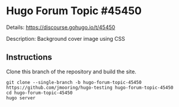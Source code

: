# Hugo Forum Topic #45450

Details: <https://discourse.gohugo.io/t/45450>

Description: Background cover image using CSS

## Instructions

Clone this branch of the repository and build the site.

```text
git clone --single-branch -b hugo-forum-topic-45450 https://github.com/jmooring/hugo-testing hugo-forum-topic-45450
cd hugo-forum-topic-45450
hugo server
```
